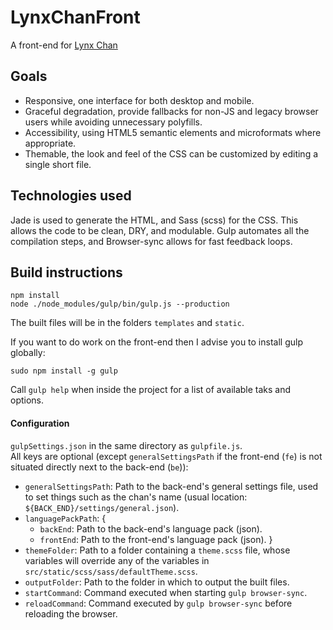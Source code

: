 # LynxChanFront
A front-end for [Lynx Chan](https://gitlab.com/mrseth/LynxChan)

## Goals

* Responsive, one interface for both desktop and mobile.
* Graceful degradation, provide fallbacks for non-JS and legacy browser users while avoiding unnecessary polyfills.
* Accessibility, using HTML5 semantic elements and microformats where appropriate.
* Themable, the look and feel of the CSS can be customized by editing a single short file.

## Technologies used

Jade is used to generate the HTML, and Sass (scss) for the CSS. This allows the code to be clean, DRY, and modulable.
Gulp automates all the compilation steps, and Browser-sync allows for fast feedback loops.

## Build instructions

```
npm install
node ./node_modules/gulp/bin/gulp.js --production
```
The built files will be in the folders `templates` and `static`.


If you want to do work on the front-end then I advise you to install gulp globally:
```
sudo npm install -g gulp
```
Call `gulp help` when inside the project for a list of available taks and options.

#### Configuration
`gulpSettings.json` in the same directory as `gulpfile.js`.  
All keys are optional (except `generalSettingsPath` if the front-end (`fe`) is not situated directly next to the back-end (`be`)):  

* `generalSettingsPath`: Path to the back-end's general settings file, used to set things such as the chan's name (usual location: `${BACK_END}/settings/general.json`).
* `languagePackPath`: {
  *   `backEnd`: Path to the back-end's language pack (json).
  *   `frontEnd`: Path to the front-end's language pack (json).
  }
* `themeFolder`: Path to a folder containing a `theme.scss` file, whose variables will override any of the variables in `src/static/scss/sass/defaultTheme.scss`.
* `outputFolder`: Path to the folder in which to output the built files.
* `startCommand`: Command executed when starting `gulp browser-sync`.
* `reloadCommand`: Command executed by `gulp browser-sync` before reloading the browser.
